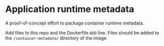 # Application runtime metadata

A proof-of-concept effort to package container runtime metadata.

Add files to this repo and the Dockerfile `ADD` line. Files should be added to the `/container-metadata/` directory of the image.
